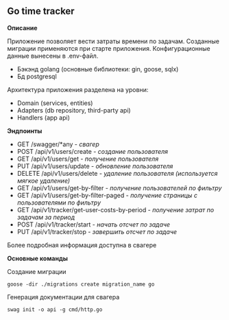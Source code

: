 ## **Go time tracker**


**Описание**


Приложение позволяет вести затраты времени по задачам.
Созданные миграции применяются при старте приложения.
Конфигурационные данные вынесены в .env-файл.
- Бэкэнд golang (основные библиотеки: gin, goose, sqlx)
- Бд postgresql

Архитектура приложения разделена на уровни:

- Domain (services, entities)
- Adapters (db repository, third-party api)
- Handlers (app api)

**Эндпоинты**


 - GET /swagger/*any  - *свагер*
 - POST /api/v1/users/create - *создание пользователя*
 - GET /api/v1/users/get - *получение пользователя*
 - PUT /api/v1/users/update - *обновление пользователя*
 - DELETE /api/v1/users/delete - *удаление пользователя (используется мягкое удаление)*
 - GET /api/v1/users/get-by-filter - *получение пользователей по фильтру*
 - GET /api/v1/users/get-by-filter-paged - *получение страницы с пользователями по фильтру*
 - GET /api/v1/tracker/get-user-costs-by-period - *получение затрат по задачам за период*
 - POST /api/v1/tracker/start - *начать отсчет по задаче*
 - PUT /api/v1/tracker/stop - *завершить отсчет по задаче*

Более подробная информация доступна в свагере

**Основные команды**

Создание миграции

    goose -dir ./migrations create migration_name go

Генерация документации для свагера

    swag init -o api -g cmd/http.go
